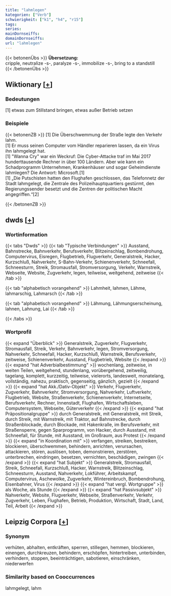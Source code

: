 ```yaml
---
title: "lahmlegen"
kategorien: ["Verb"]
schwierigkeit: ["k1", "h4", "r15"]
tags:
series:
mainDornseiffs:
domainDornseiffs:
url: "lahmlegen"
---
```


{{< betonenÜbs >}}
**Übersetzung:**  
cripple, neutralize -s-, paralyze -s-, immobilize -s-, bring to a standstill  
{{< /betonenÜbs >}}

## Wiktionary [[+](https://de.wiktionary.org/wiki/lahmlegen)]

### Bedeutungen
[1] etwas zum Stillstand bringen, etwas außer Betrieb setzen  

### Beispiele
{{< betonenZB >}}
[1] Die Überschwemmung der Straße legte den Verkehr lahm.  
[1] Er muss seinen Computer vom Händler reparieren lassen, da ein Virus ihn lahmgelegt hat.  
[1] "Wanna Cry" war ein Weckruf: Die Cyber-Attacke traf im Mai 2017 hunderttausende Rechner in über 100 Ländern. Aber wie kann ein Schadprogramm Unternehmen, Krankenhäuser und sogar Geheimdienste lahmlegen? Die Antwort: Microsoft.[1]  
[1] „Die Putschisten hatten den Flughafen geschlossen, das Telefonnetz der Stadt lahmgelegt, die Zentrale des Polizeihauptquartiers gestürmt, den Regierungssender besetzt und die Zentren der politischen Macht angegriffen.“[2]  

{{< /betonenZB >}}


## dwds [[+](https://www.dwds.de/wb/lahmlegen)]

### Wortinformation
{{< tabs "Dwds" >}}
{{< tab "Typische Verbindungen" >}}
Ausstand, Bahnstrecke, Bahnverkehr, Berufsverkehr, Blitzeinschlag, Bombendrohung, Computervirus, Eisregen, Flugbetrieb, Flugverkehr, Generalstreik, Hacker, Kurzschluß, Nahverkehr, S-Bahn-Verkehr, Schienenverkehr, Schneefall, Schneesturm, Streik, Stromausfall, Stromversorgung, Verkehr, Warnstreik, Webseite, Website, Zugverkehr, legen, teilweise, weitgehend, zeitweise
{{< /tab >}}

{{< tab "alphabetisch vorangehend" >}}
Lahmheit, lahmen, Lähme, lahmarschig, Lahmarsch
{{< /tab >}}

{{< tab "alphabetisch vorangehend" >}}
Lähmung, Lähmungserscheinung, lahnen, Lahnung, Lai
{{< /tab >}}

{{< /tabs >}}

### Wortprofil
{{< expand "Überblick" >}} Generalstreik, Zugverkehr, Flugverkehr, Stromausfall, Streik, Verkehr, Bahnverkehr, legen, Stromversorgung, Nahverkehr, Schneefall, Hacker, Kurzschluß, Warnstreik, Berufsverkehr, zeitweise, Schienenverkehr, Ausstand, Flugbetrieb, Website {{< /expand >}}
{{< expand "hat Adverbialbestimmung" >}} wochenlang, zeitweise, in weiten Teilen, weitgehend, stundenlang, vorübergehend, zeitweilig, tagelang, komplett, kurzzeitig, teilweise, vielerorts, landesweit, monatelang, vollständig, nahezu, praktisch, gegenseitig, gänzlich, gezielt {{< /expand >}}
{{< expand "hat Akk./Dativ-Objekt" >}} Verkehr, Flugverkehr, Zugverkehr, Bahnverkehr, Stromversorgung, Nahverkehr, Luftverkehr, Flugbetrieb, Website, Straßenverkehr, Schienenverkehr, Internetseite, Berufsverkehr, Rechner, Innenstadt, Flughafen, Wirtschaftsleben, Computersystem, Webseite, Güterverkehr {{< /expand >}}
{{< expand "hat Präpositionalgruppe" >}} durch Generalstreik, mit Generalstreik, mit Streik, durch Streik, mit Warnstreik, mit Traktor, auf Bahnstrecke, durch Straßenblockade, durch Blockade, mit Hakenkralle, im Berufsverkehr, mit Straßensperre, gegen Sparprogramm, von Hacker, durch Ausstand, mit Schneefall, für Stunde, mit Ausstand, im Großraum, aus Protest {{< /expand >}}
{{< expand "in Koordination mit" >}} verfangen, streiken, bestreiken, blockieren, überschwemmen, behindern, anrichten, verursachen, attackieren, stören, auslösen, toben, demonstrieren, zerstören, unterbrechen, eindringen, besetzen, vernichten, beschädigen, zwingen {{< /expand >}}
{{< expand "hat Subjekt" >}} Generalstreik, Stromausfall, Streik, Schneefall, Kurzschluß, Hacker, Warnstreik, Blitzeinschlag, Schneesturm, Ausstand, Nahverkehr, Lokführer, Arbeitskampf, Computervirus, Aschewolke, Zugverkehr, Wintereinbruch, Bombendrohung, Eisenbahner, Virus {{< /expand >}}
{{< expand "hat vergl. Wortgruppe" >}} als Woche, als Stunde {{< /expand >}}
{{< expand "hat Passivsubjekt" >}} Nahverkehr, Website, Flugverkehr, Webseite, Straßenverkehr, Verkehr, Zugverkehr, Leben, Flughafen, Betrieb, Produktion, Wirtschaft, Stadt, Land, Teil, Arbeit {{< /expand >}}

## Leipzig Corpora [[+](https://corpora.uni-leipzig.de/en/res?word=lahmlegen&corpusId=deu_newscrawl-public_2018)]


### Synonym
verhüten, abhalten, entkräften, sperren, stillegen, hemmen, blockieren, einengen, durchkreuzen, behindern, erschöpfen, hintertreiben, unterbinden, verhindern, stoppen, beeinträchtigen, sabotieren, einschränken, niederwerfen


### Similarity based on Cooccurrences
lahmgelegt, lahm


